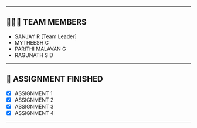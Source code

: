 <hr>

## 🧑🏻‍🦰 TEAM MEMBERS
- SANJAY R [Team Leader]
- MYTHEESH C   
- PARITHI MALAVAN G
- RAGUNATH S D

<hr>

## 📒 ASSIGNMENT FINISHED
- [x] ASSIGNMENT 1
- [x] ASSIGNMENT 2
- [x] ASSIGNMENT 3 
- [x] ASSIGNMENT 4
<hr>
